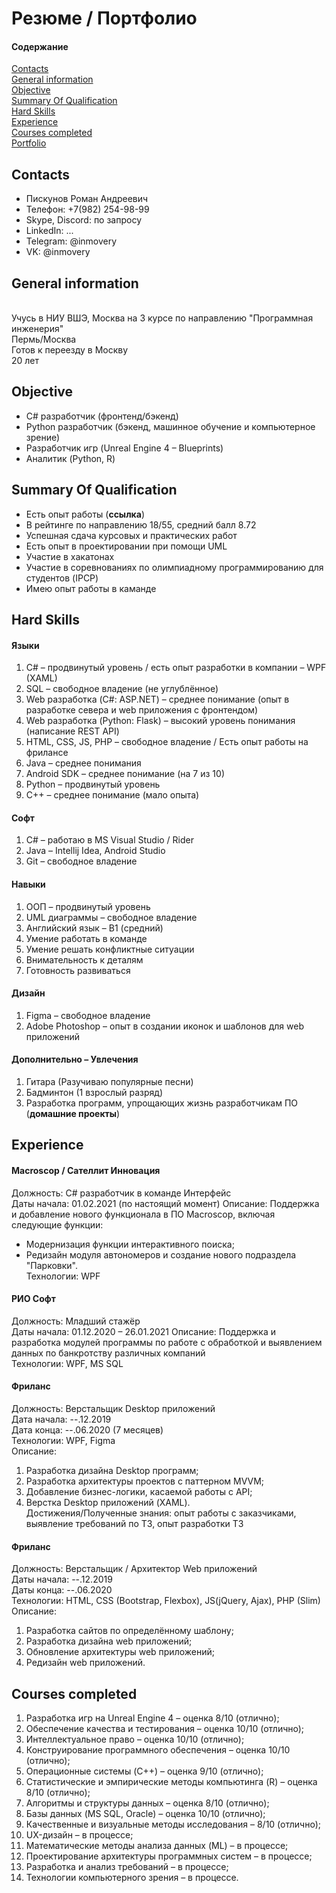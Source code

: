 # Резюме / Портфолио

#### Содержание
[Contacts](#Contacts)  
[General information](#General)  
[Objective](#Objective)  
[Summary Of Qualification](#Qualification)  
[Hard Skills](#Skills)  
[Experience](#Experience)  
[Courses completed](#Courses)  
[Portfolio](#Portfolio)  

<a name="Contacts"><h2>Contacts</h2></a>  
- Пискунов Роман Андреевич
- Телефон: +7(982) 254-98-99
- Skype, Discord: по запросу
- LinkedIn: ...
- Telegram: @inmovery
- VK: @inmovery

<a name="General"><h2>General information</h2></a>  
Учусь в НИУ ВШЭ, Москва на 3 курсе по направлению "Программная инженерия"  
Пермь/Москва  
Готов к переезду в Москву  
20 лет  

<a name="Objective"><h2>Objective</h2></a>  
- C# разработчик (фронтенд/бэкенд)  
- Python разработчик (бэкенд, машинное обучение и компьютерное зрение)  
- Разработчик игр (Unreal Engine 4 – Blueprints)  
- Аналитик (Python, R)  


<a name="Qualification"><h2>Summary Of Qualification</h2></a>  
* Есть опыт работы (**ссылка**)
* В рейтинге по направлению 18/55, средний балл 8.72
* Успешная сдача курсовых и практических работ
* Есть опыт в проектировании при помощи UML
* Участие в хакатонах
* Участие в соревнованиях по олимпиадному программированию для студентов (IPCP)
* Имею опыт работы в каманде

<a name="Skills"><h2>Hard Skills</h2></a>  
#### Языки  
1. C# – продвинутый уровень / есть опыт разработки в компании – WPF (XAML)  
2. SQL – свободное владение (не углублённое)  
3. Web разработка (C#: ASP.NET) – среднее понимание (опыт в разработке севера и web приложения с фронтендом)  
4. Web разработка (Python: Flask) – высокий уровень понимания (написание REST API)  
5. HTML, CSS, JS, PHP – свободное владение / Есть опыт работы на фрилансе  
6. Java – среднее понимания  
7. Android SDK – среднее понимание (на 7 из 10)  
8. Python – продвинутый уровень  
9. С++ – среднее понимание (мало опыта)  

#### Софт  
1. C# – работаю в MS Visual Studio / Rider  
2. Java – Intellij Idea, Android Studio
3. Git – свободное владение  

#### Навыки  
1. ООП – продвинутый уровень  
2. UML диаграммы – свободное владение  
3. Английский язык – B1 (средний)  
4. Умение работать в команде  
5. Умение решать конфликтные ситуации  
6. Внимательность к деталям  
7. Готовность развиваться  

#### Дизайн  
1. Figma – свободное владение  
2. Adobe Photoshop – опыт в создании иконок и шаблонов для web приложений  

#### Дополнительно – Увлечения  
1. Гитара (Разучиваю популярные песни)  
2. Бадминтон (1 взрослый разряд)  
3. Разработка программ, упрощающих жизнь разработчикам ПО (**домашние проекты**)  

<a name="Experience"><h2>Experience</h2></a>  
#### Macroscop / Сателлит Инновация  
Должность: C# разработчик в команде Интерфейс  
Даты начала: 01.02.2021 (по настоящий момент)
Описание: Поддержка и добавление нового функционала в ПО Macroscop, включая следующие функции:  
- Модернизация функции интерактивного поиска;  
- Редизайн модуля автономеров и создание нового подраздела "Парковки".  
Технологии: WPF  

#### РИО Софт  
Должность: Младший стажёр  
Даты начала: 01.12.2020 – 26.01.2021
Описание: Поддержка и разработка модулей программы по работе с обработкой и выявлением данных по банкротству различных компаний  
Технологии: WPF, MS SQL  

#### Фриланс  
Должность: Верстальщик Desktop приложений  
Дата начала: --.12.2019  
Дата конца: --.06.2020 (7 месяцев)  
Технологии: WPF, Figma  
Описание:  
1. Разработка дизайна Desktop программ;  
2. Разработка архитектуры проектов с паттерном MVVM;  
3. Добавление бизнес-логики, касаемой работы с API;  
4. Верстка Desktop приложений (XAML).  
Достижения/Полученные знания: опыт работы с заказчиками, выявление требований по ТЗ, опыт разработки ТЗ  

#### Фриланс  
Должность: Верстальщик / Архитектор Web приложений  
Даты начала: --.12.2019  
Даты конца: --.06.2020  
Технологии: HTML, CSS (Bootstrap, Flexbox), JS(jQuery, Ajax), PHP (Slim)  
Описание:  
1. Разработка сайтов по определённому шаблону;  
2. Разработка дизайна web приложений;  
3. Обновление архитектуры web приложений;  
4. Редизайн web приложений.  

<a name="Courses"><h2>Courses completed</h2></a>
1. Разработка игр на Unreal Engine 4 – оценка 8/10 (отлично);  
2. Обеспечение качества и тестирования – оценка 10/10 (отлично);  
3. Интеллектуальное право – оценка 10/10 (отлично);  
4. Конструирование программного обеспечения – оценка 10/10 (отлично);  
5. Операционные системы (C++) – оценка 9/10 (отлично);  
6. Статистические и эмпирические методы компьютинга (R) – оценка 8/10 (отлично);  
7. Алгоритмы и структуры данных – оценка 8/10 (отлично);  
8. Базы данных (MS SQL, Oracle) – оценка 10/10 (отлично);  
9. Качественные и визуальные методы исследования – 8/10 (отлично);  
10. UX-дизайн – в процессе;  
11. Математические методы анализа данных (ML) – в процессе;  
12. Проектирование архитектуры программных систем – в процессе;  
13. Разработка и анализ требований – в процессе;  
14. Технологии компьютерного зрения – в процессе.  








